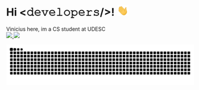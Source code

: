
<h1> <strong> Hi </strong> <𝚍𝚎𝚟𝚎𝚕𝚘𝚙𝚎𝚛𝚜/>! <img src="https://github.com/ABSphreak/ABSphreak/blob/master/gifs/Hi.gif" width="30"></h1>
Vinicius here, im a CS student at UDESC

<div>
<a href="https://github.com/KreutzVinicius">
<img height="180em" src="https://github-readme-stats.vercel.app/api/top-langs/?username=KreutzVinicius&layout=compact&langs_count=7&theme=dark"/>
<img height="180em" src="https://github-readme-stats.vercel.app/api?username=KreutzVinicius&show_icons=true&theme=dark&include_all_commits=true&count_private=true"/>
</div>

![Snake animation](https://github.com/KreutzVinicius/KreutzVinicius/blob/output/github-contribution-grid-snake.svg)

